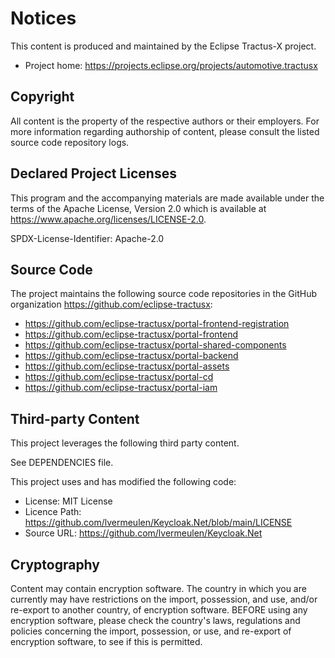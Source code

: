 # Notices

This content is produced and maintained by the Eclipse Tractus-X project.

* Project home: https://projects.eclipse.org/projects/automotive.tractusx

## Copyright

All content is the property of the respective authors or their employers. For
more information regarding authorship of content, please consult the listed
source code repository logs.

## Declared Project Licenses

This program and the accompanying materials are made available under the terms
of the Apache License, Version 2.0 which is available at
https://www.apache.org/licenses/LICENSE-2.0.

SPDX-License-Identifier: Apache-2.0

## Source Code

The project maintains the following source code repositories in the GitHub organization https://github.com/eclipse-tractusx:

- https://github.com/eclipse-tractusx/portal-frontend-registration
- https://github.com/eclipse-tractusx/portal-frontend
- https://github.com/eclipse-tractusx/portal-shared-components
- https://github.com/eclipse-tractusx/portal-backend
- https://github.com/eclipse-tractusx/portal-assets
- https://github.com/eclipse-tractusx/portal-cd
- https://github.com/eclipse-tractusx/portal-iam


## Third-party Content

This project leverages the following third party content.

See DEPENDENCIES file.

This project uses and has modified the following code:

* License: MIT License
* Licence Path: https://github.com/lvermeulen/Keycloak.Net/blob/main/LICENSE
* Source URL: https://github.com/lvermeulen/Keycloak.Net

## Cryptography

Content may contain encryption software. The country in which you are currently
may have restrictions on the import, possession, and use, and/or re-export to
another country, of encryption software. BEFORE using any encryption software,
please check the country's laws, regulations and policies concerning the import,
possession, or use, and re-export of encryption software, to see if this is
permitted.
